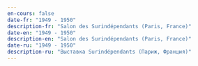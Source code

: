 ```yaml
---
en-cours: false
date-fr: "1949 - 1950"
description-fr: "Salon des Surindépendants (Paris, France)"
date-en: "1949 - 1950"
description-en: "Salon des Surindépendants (Paris, France)"
date-ru: "1949 - 1950"
description-ru: "Выставка Surindépendants (Париж, Франция)"
---
```

